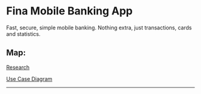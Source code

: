 # Fina Mobile Banking App
Fast, secure, simple mobile banking. Nothing extra, just transactions, cards and statistics.

## Map:

[Research](./Docs/Research.md)

[Use Case Diagram](./Docs/Diagrams/FinaMobileUseCase.drawio.png)

---
